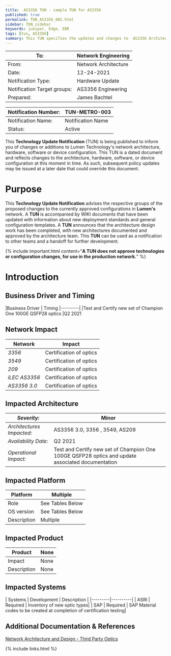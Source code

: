 ```yaml
---
title:  AS3356 TUN - sample TUN for AS3356
published: true
permalink: TUN_AS3356_002.html
sidebar: TUN_sidebar
keywords: juniper, Edge, EBR
tags: [tun, AS3356]
summary: This TUN specifies the updates and changes to  AS3356 Architecture.
---
```


 To: | Network Engineering 
---------|----------
 From: | Network Architecture 
 Date: | 12-24-2021 
 Notification Type: | Hardware Update 
 Notification Target groups: | AS3356 Engineering 
 Prepared: | James Bachtel 


| Notification Number: | TUN-METRO-003 |
|---------|----------|
| Notification Name: | Notification Name |
| Status: | Active |


This **Technology Update Notification** (TUN) is being published to inform you of changes or additions to Lumen Technology's network architecture, hardware, software or device configuration. This TUN is a dated document and reflects changes to the architecture, hardware, software, or device configuration at this moment in time. As such, subsequent policy updates may be issued at a later date that could override this document.

# Purpose
This **Technology Update Notification** advises the respective groups of the proposed changes to the currently approved configurations in **Lumen's** network. A **TUN** is accompanied by WIKI documents that have been updated with information about new deployment standards and general configuration templates. A **TUN** announces that the architecture design work has been completed, with new architectures documented and approved by the architecture team. This **TUN** can be used as a notification to other teams and a handoff for further development.

{% include important.html content="**A TUN does not approve technologies or configuration changes, for use in the production network.**" %}


# Introduction


## Business Driver and Timing

|Business Driver | Timing 
|---------|
|Test and Certify new set of Champion One 100GE QSFP28 optics |Q2 2021 

## Network Impact

|Network  | Impact |
|---------|----------|
| *3356* | Certification of optics |
| *3549* | Certification of optics |
| *209* | Certification of optics |
| *iLEC AS3356*  | Certification of optics |
| *AS3356 3.0* | Certification of optics |

## Impacted Architecture


|*Severity:* |Minor |
|---------|----------|
|*Architectures Impacted*:|AS3356 3.0, 3356 , 3549, AS209 |
| *Availability Date:*|Q2 2021|
|*Operational Impact:*|Test and Certify new set of Champion One 100GE QSFP28 optics and update associated documentation|


## Impacted Platform

|  Platform | Multiple
|---------|----------|
|  Role | See Tables Below
|  OS version | See Tables Below
|  Description | Multiple


## Impacted Product

| Product |None|
|---------|----------|
| Impact |None
| Description |None|

## Impacted Systems

| Systems  | Development  | Description |
|---------|----------|
| ASRI | Required | Inventory of new optic types|
| SAP | Required | SAP Material codes to be created at completion of certification testing|




## Additional Documentation & References
[Network Architecture and Design - Third Party Optics](http://wiki.level3.com/wiki/Network_Architecture_and_Design_-_Third_Party_Optics)

{% include links.html %}